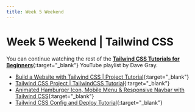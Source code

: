 ```yaml
---
title: Week 5 Weekend
---
```


# Week 5 Weekend | Tailwind CSS

You can continue watching the rest of the [**Tailwind CSS Tutorials for Beginners**](https://www.youtube.com/playlist?list=PL0Zuz27SZ-6M8znNpim8dRiICRrP5HPft){:target="_blank"} YouTube playlist by Dave Gray.
  - [Build a Website with Tailwind CSS | Project Tutorial](https://www.youtube.com/watch?v=VCpfd1NgBD8){:target="_blank"}
  - [Tailwind CSS Project | TailwindCSS Tutorial](https://www.youtube.com/watch?v=56a7USlq6SM){:target="_blank"}
  - [Animated Hamburger Icon, Mobile Menu & Responsive Navbar with Tailwind CSS](https://www.youtube.com/watch?v=0TxMHYCMALE){:target="_blank"}
  - [Tailwind CSS Config and Deploy Tutorial](https://www.youtube.com/watch?v=Oxb8mmTNIow){:target="_blank"}
